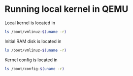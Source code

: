# Running local kernel in QEMU

Local kernel is located in 

```sh
ls /boot/vmlinuz-$(uname -r)
```

Initial RAM disk is located in 

```sh
ls /boot/vmlinuz-$(uname -r)
```

Kernel config is located in 

```sh
ls /boot/config-$(uname -r)
```
